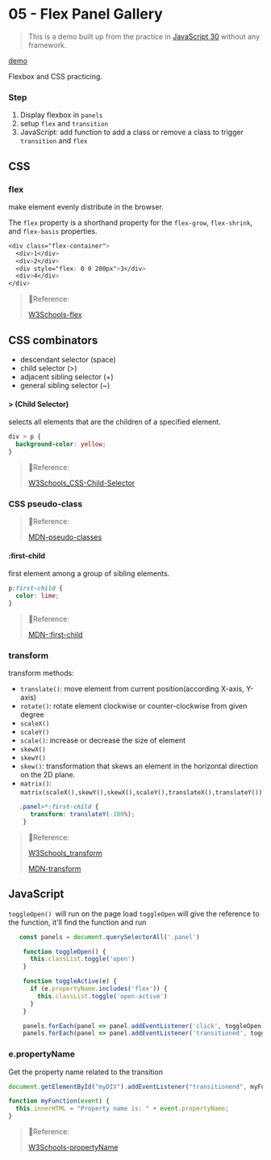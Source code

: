 # 05 - Flex Panel Gallery

> This is a demo built up from the practice in [JavaScript 30](https://github.com/wesbos/JavaScript30) without any framework.

[demo](https://mpragnarok.github.io/JavaScript30-Challenge/05_Flex-Panel-Gallery/index.html)

Flexbox and CSS practicing.

### Step

1. Display flexbox in `panels`
2. setup `flex` and `transition `
3. JavaScript: add function to add a class or remove a class to trigger `transition` and `flex`

## CSS

### flex

make element evenly distribute in the browser.

The `flex` property is a shorthand property for the `flex-grow`, `flex-shrink`, and `flex-basis` properties.

```css
<div class="flex-container">
  <div>1</div>
  <div>2</div>
  <div style="flex: 0 0 200px">3</div>
  <div>4</div>
</div>
```

> 🔗Reference:
>
> [W3Schools-flex](https://www.w3schools.com/css/css3_flexbox.asp)

## CSS combinators

- descendant selector (space)
- child selector (>)
- adjacent sibling selector (+)
- general sibling selector (~)

#### > (Child Selector)

 selects all elements that are the children of a specified element.

```css
div > p {
  background-color: yellow;
}
```

> 🔗Reference:
>
> [W3Schools_CSS-Child-Selector](https://www.w3schools.com/css/css_combinators.asp)

### CSS pseudo-class

> 🔗Reference:
>
> [MDN-pseudo-classes](https://developer.mozilla.org/en-US/docs/Web/CSS/Pseudo-classes)

#### :first-child

first element among a group of sibling elements.

```css
p:first-child {
  color: lime;
}
```

> 🔗Reference:
>
> [MDN-:first-child](https://developer.mozilla.org/en-US/docs/Web/CSS/:first-child)

### transform

transform methods:

- `translate()`: move element from current position(according X-axis, Y-axis)
- `rotate()`: rotate element clockwise or counter-clockwise from given degree
- `scaleX()`
- `scaleY()`
- `scale()`: increase or decrease the size of element
- `skewX()`
- `skewY()`
- `skew()`: transformation that skews an element in the horizontal direction on the 2D plane.
- `matrix()`: `matrix(scaleX(),skewY(),skewX(),scaleY(),translateX(),translateY())`

```css
   .panel>*:first-child {
      transform: translateY(-100%);
    }
```



> 🔗Reference:
>
> [W3Schools_transform](https://www.w3schools.com/css/css3_2dtransforms.asp)
>
> [MDN-transform](https://developer.mozilla.org/en-US/docs/Web/CSS/transform-function)

## JavaScript

`toggleOpen() `will run on the page load
`toggleOpen` will give the reference to the function, it'll find the function and run

```js
   const panels = document.querySelectorAll('.panel')

    function toggleOpen() {
      this.classList.toggle('open')
    }

    function toggleActive(e) {
      if (e.propertyName.includes('flex')) {
        this.classList.toggle('open-active')
      }
    }

    panels.forEach(panel => panel.addEventListener('click', toggleOpen))
    panels.forEach(panel => panel.addEventListener('transitioned', toggleActive))
```

### e.propertyName

Get the property name related to the transition

```js
document.getElementById("myDIV").addEventListener("transitionend", myFunction);

function myFunction(event) {
  this.innerHTML = "Property name is: " + event.propertyName;
}
```

> 🔗Reference:
>
> [W3Schools-propertyName](https://www.w3schools.com/jsref/event_transition_propertyName.asp)

